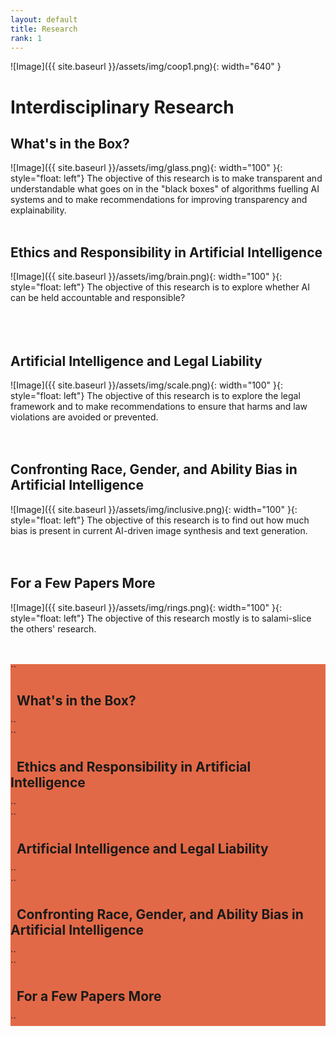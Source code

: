 ```yaml
---
layout: default
title: Research
rank: 1
---
```


![Image]({{ site.baseurl }}/assets/img/coop1.png){: width="640" }

# Interdisciplinary Research

## What's in the Box?
![Image]({{ site.baseurl }}/assets/img/glass.png){: width="100" }{: style="float: left"} 
The objective of this research is to make transparent and understandable what goes on in the "black boxes" of algorithms fuelling AI systems and to make recommendations for improving transparency and explainability.
<br><br>

## Ethics and Responsibility in Artificial Intelligence
![Image]({{ site.baseurl }}/assets/img/brain.png){: width="100" }{: style="float: left"} 
The objective of this research is to explore whether AI can be held accountable and responsible?
<br><br><br><br>

## Artificial Intelligence and Legal Liability
![Image]({{ site.baseurl }}/assets/img/scale.png){: width="100" }{: style="float: left"} 
The objective of this research is to explore the legal framework and to make recommendations to ensure that harms and law violations are avoided or prevented.
<br><br><br>

## Confronting Race, Gender, and Ability Bias in Artificial Intelligence
![Image]({{ site.baseurl }}/assets/img/inclusive.png){: width="100" }{: style="float: left"} 
The objective of this research is to find out how much bias is present in current AI-driven image synthesis and text generation.
<br><br><br>

## For a Few Papers More
![Image]({{ site.baseurl }}/assets/img/rings.png){: width="100" }{: style="float: left"} 
The objective of this research mostly is to salami-slice the others' research.
<br><br><br>


<div style="background-color: rgb(226, 105, 71);">  
``
<p><span style="color:white"><h2>&nbsp; What's in the Box?</h2></span></p>
``
</div>

<div style="background-color: rgb(226, 105, 71);">  
``
<p><span style="color:white"><h2>&nbsp; Ethics and Responsibility in Artificial Intelligence</h2></span></p>
``
</div>

<div style="background-color: rgb(226, 105, 71);">  
``
<p><span style="color:white"><h2>&nbsp; Artificial Intelligence and Legal Liability</h2></span></p>
``
</div>

<div style="background-color: rgb(226, 105, 71);">  
``
<p><span style="color:white"><h2>&nbsp; Confronting Race, Gender, and Ability Bias in Artificial Intelligence</h2></span></p>
``
</div>

<div style="background-color: rgb(226, 105, 71);">  
``
<p><span style="color:white"><h2>&nbsp; For a Few Papers More</h2></span></p>
``
</div>

